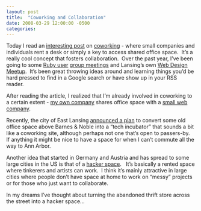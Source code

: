 ```yaml
---
layout: post
title:  "Coworking and Collaboration"
date: 2008-03-29 12:00:00 -0500
categories: 
---
```


<div class="entry-content">Today I read an <a href="http://hivelogic.com/articles/offices-and-the-zone/">interesting post</a> on <a href="http://query.nytimes.com/gst/fullpage.html?res=9801E7D81F3FF933A15751C0A96E9C8B63&amp;sec=&amp;spon=&amp;pagewanted=all">coworking</a> - where small companies and individuals rent a desk or simply a key to access shared office space.  It&#8217;s a really cool concept that fosters collaboration.  Over the past year, I&#8217;ve been going to some <a href="http://gr-ruby.org/">Ruby user</a> <a href="http://wiki.rubymi.org/index.php?title=Southeast_Michigan_Ruby_Users_Group">group meetings</a> and Lansing&#8217;s own <a href="http://webdesign.meetup.com/488/">Web Design Meetup</a>.  It&#8217;s been great throwing ideas around and learning things you&#8217;d be hard pressed to find in a Google search or have show up in your RSS reader.

After reading the article, I realized that I&#8217;m already involved in coworking to a certain extent - <a href="http://www.spamstopshere.com">my own company</a> shares office space with a <a href="http://www.metaspring.com/">small web company</a>.

Recently, the city of East Lansing <a href="http://newsroom.msu.edu/site/indexer/2403/content.htm">announced a plan</a> to convert some old office space above Barnes &amp; Noble into a &#8220;tech incubator&#8221; that sounds a bit like a coworking site, although perhaps not one that&#8217;s open to passers-by.  If anything it might be nice to have a space for when I can&#8217;t commute all the way to Ann Arbor.

Another idea that started in Germany and Austria and has spread to some large cities in the US is that of a <a href="http://www.hackerfoundation.org/wiki/index.php/Hacker_Spaces_Initiative">hacker space</a>.   It&#8217;s basically a rented space where tinkerers and artists can work.  I think it&#8217;s mainly attractive in large cities where people don&#8217;t have space at home to work on &#8220;messy&#8221; projects or for those who just want to collaborate.

In my dreams I&#8217;ve thought about turning the abandoned thrift store across the street into a hacker space&#8230;
